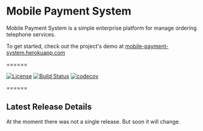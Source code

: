 # Mobile Payment System

Mobile Payment System is a simple enterprise platform for manage ordering telephone services.

To get started, check out the project's demo at [mobile-payment-system.herokuapp.com](http://mobile-payment-system.herokuapp.com)

======

[![License](https://img.shields.io/badge/License-Apache%202.0-blue.svg)](https://opensource.org/licenses/Apache-2.0) [![Build Status](https://travis-ci.com/vlavik007/MobilePaymentSystem.svg?branch=develop)](https://travis-ci.com/vlavik007/MobilePaymentSystem) [![codecov](https://codecov.io/gh/vlavik007/MobilePaymentSystem/branch/develop/graph/badge.svg)](https://codecov.io/gh/vlavik007/MobilePaymentSystem)

======

## Latest Release Details

At the moment there was not a single release. But soon it will change.